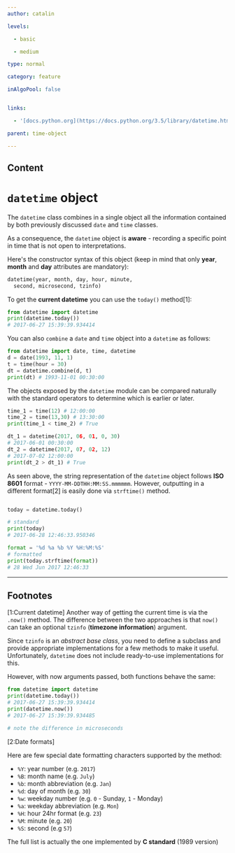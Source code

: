 ```yaml
---
author: catalin

levels:

  - basic

  - medium

type: normal

category: feature

inAlgoPool: false


links:

  - '[docs.python.org](https://docs.python.org/3.5/library/datetime.html#datetime-objects){website}'

parent: time-object

---
```

## Content
# `datetime` object

The `datetime` class combines in a single object all the information contained by both previously discussed `date` and `time` classes.

As a consequence, the `datetime` object is **aware** - recording a specific point in time that is not open to interpretations.

Here's the constructor syntax of this object (keep in mind that only **year**, **month** and **day** attributes are mandatory):
```py
datetime(year, month, day, hour, minute,
  second, microsecond, tzinfo)
```

To get the **current datetime** you can use the `today()` method[1]:
```py
from datetime import datetime
print(datetime.today())
# 2017-06-27 15:39:39.934414
```

You can also `combine` a `date` and `time` object into a `datetime` as follows:
```py
from datetime import date, time, datetime
d = date(1993, 11, 1)
t = time(hour = 30)
dt = datetime.combine(d, t)
print(dt) # 1993-11-01 00:30:00
```

The objects exposed by the `datetime` module can be compared naturally with the standard operators to determine which is earlier or later.
```py
time_1 = time(12) # 12:00:00
time_2 = time(13,30) # 13:30:00
print(time_1 < time_2) # True

dt_1 = datetime(2017, 06, 01, 0, 30)
# 2017-06-01 00:30:00
dt_2 = datetime(2017, 07, 02, 12)
# 2017-07-02 12:00:00
print(dt_2 > dt_1) # True
```

As seen above, the string representation of the `datetime` object follows **ISO 8601** format - `YYYY-MM-DDTHH:MM:SS.mmmmmm`. However, outputting in a different format[2] is easily done via `strftime()` method.
```py

today = datetime.today()

# standard
print(today)
# 2017-06-28 12:46:33.950346

format = '%d %a %b %Y %H:%M:%S'
# formatted
print(today.strftime(format))
# 28 Wed Jun 2017 12:46:33
```

---
## Footnotes
[1:Current datetime]
Another way of getting the current time is via the `.now()` method. The difference between the two approaches is that `now()` can take an optional `tzinfo` (**timezone information**) argument.

Since `tzinfo` is an *abstract base class*, you need to define a subclass and provide appropriate implementations for a few methods to make it useful. Unfortunately, `datetime` does not include ready-to-use implementations for this.

However, with now arguments passed, both functions behave the same:
```py
from datetime import datetime
print(datetime.today())
# 2017-06-27 15:39:39.934414
print(datetime.now())
# 2017-06-27 15:39:39.934485

# note the difference in microseconds
```

[2:Date formats]

Here are few special date formatting characters supported by the method:
- `%Y`: year number (e.g. `2017`)
- `%B`: month name (e.g. `July`)
- `%b`: month abbreviation (e.g. `Jan`)
- `%d`: day of month (e.g. `30`)
- `%w`: weekday number (e.g. `0` - Sunday, `1` - Monday)
- `%a`: weekday abbreviation (e.g. `Mon`)
- `%H`: hour 24hr format (e.g. `23`)
- `%M`: minute (e.g. `20`)
- `%S`: second (e.g `57`)

The full list is actually the one implemented by **C standard** (1989 version)
